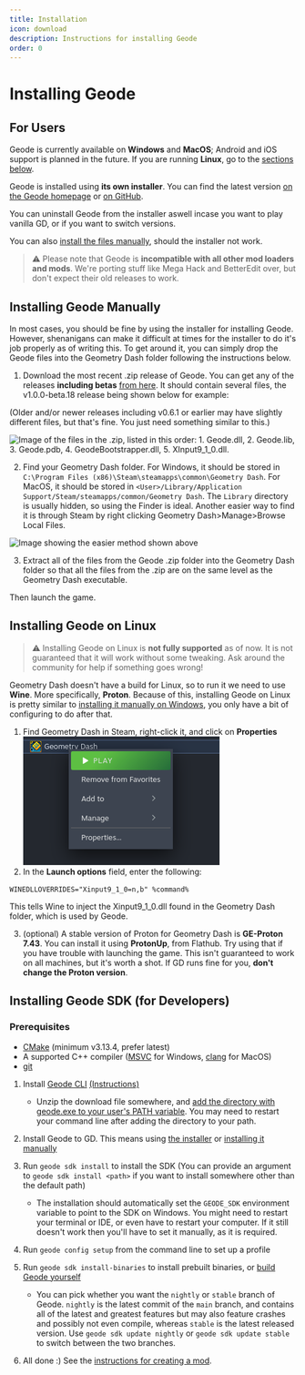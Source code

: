 ```yaml
---
title: Installation
icon: download
description: Instructions for installing Geode
order: 0
---
```


# Installing Geode

## For Users

Geode is currently available on **Windows** and **MacOS**; Android and iOS support is planned in the future. If you are running **Linux**, go to the [sections below](#installing-geode-on-linux).

Geode is installed using **its own installer**. You can find the latest version [on the Geode homepage](https://geode-sdk.org) or [on GitHub](https://github.com/geode-sdk/installer/releases/latest).

You can uninstall Geode from the installer aswell incase you want to play vanilla GD, or if you want to switch versions.

You can also [install the files manually](#installing-geode-manually), should the installer not work.

> :warning: Please note that Geode is **incompatible with all other mod loaders and mods**. We're porting stuff like Mega Hack and BetterEdit over, but don't expect their old releases to work.

## Installing Geode Manually

In most cases, you should be fine by using the installer for installing Geode. However, shenanigans can make it difficult at times for the installer to do it's job properly as of writing this. To get around it, you can simply drop the Geode files into the Geometry Dash folder following the instructions below.

1. Download the most recent .zip release of Geode. You can get any of the releases **including betas** [from here](https://github.com/geode-sdk/geode/releases). It should contain several files, the v1.0.0-beta.18 release being shown below for example: 

(Older and/or newer releases including v0.6.1 or earlier may have slightly different files, but that's fine. You just need something similar to this.) 

![Image of the files in the .zip, listed in this order: 1. Geode.dll, 2. Geode.lib, 3. Geode.pdb, 4. GeodeBootstrapper.dll, 5. XInput9_1_0.dll.](/assets/GeodeFilesExample.png)

2. Find your Geometry Dash folder. For Windows, it should be stored in `C:\Program Files (x86)\Steam\steamapps\common\Geometry Dash`. For MacOS, it should be stored in `<User>/Library/Application Support/Steam/steamapps/common/Geometry Dash`. The `Library` directory is usually hidden, so using the Finder is ideal. Another easier way to find it is through Steam by right clicking Geometry Dash>Manage>Browse Local Files.

![Image showing the easier method shown above](/assets/BrowseLocalFilesForGD.png)

3. Extract all of the files from the Geode .zip folder into the Geometry Dash folder so that all the files from the .zip are on the same level as the Geometry Dash executable.

Then launch the game.

## Installing Geode on Linux

> :warning: Installing Geode on Linux is **not fully supported** as of now. It is not guaranteed that it will work without some tweaking. Ask around the community for help if something goes wrong!

Geometry Dash doesn't have a build for Linux, so to run it we need to use **Wine**. More specifically, **Proton**. Because of this, installing Geode on Linux is pretty similar to [installing it manually on Windows](#installing-geode-manually), you only have a bit of configuring to do after that.

1. Find Geometry Dash in Steam, right-click it, and click on **Properties**
![Opening the properties page for GD](/assets/steam_gd_properties.png)
2. In the **Launch options** field, enter the following:
```
WINEDLLOVERRIDES="Xinput9_1_0=n,b" %command%
```
This tells Wine to inject the Xinput9_1_0.dll found in the Geometry Dash folder, which is used by Geode.

3. (optional) A stable version of Proton for Geometry Dash is **GE-Proton 7.43**. You can install it using **ProtonUp**, from Flathub. Try using that if you have trouble with launching the game. This isn't guaranteed to work on all machines, but it's worth a shot. If GD runs fine for you, **don't change the Proton version**.

## Installing Geode SDK (for Developers)

### Prerequisites

 * [CMake](https://cmake.org/download/) (minimum v3.13.4, prefer latest)
 * A supported C++ compiler ([MSVC](https://visualstudio.microsoft.com/downloads/) for Windows, [clang](https://releases.llvm.org/) for MacOS)
 * [git](https://git-scm.com/downloads)

1. Install [Geode CLI](https://github.com/geode-sdk/cli/releases/latest) [(Instructions)](/geode/installcli)
    * Unzip the download file somewhere, and [add the directory with geode.exe to your user's PATH variable](/geode/installcli#adding-cli-to-path-on-windows). You may need to restart your command line after adding the directory to your path.

2. Install Geode to GD. This means using [the installer](#installing-geode) or [installing it manually](#installing-geode-manually) 

3. Run `geode sdk install` to install the SDK (You can provide an argument to `geode sdk install <path>` if you want to install somewhere other than the default path)
    * The installation should automatically set the `GEODE_SDK` environment variable to point to the SDK on Windows. You might need to restart your terminal or IDE, or even have to restart your computer. If it still doesn't work then you'll have to set it manually, as it is required.

4. Run `geode config setup` from the command line to set up a profile

5. Run `geode sdk install-binaries` to install prebuilt binaries, or [build Geode yourself](/source/building.md)
    * You can pick whether you want the `nightly` or `stable` branch of Geode. `nightly` is the latest commit of the `main` branch, and contains all of the latest and greatest features but may also feature crashes and possibly not even compile, whereas `stable` is the latest released version. Use `geode sdk update nightly` or `geode sdk update stable` to switch between the two branches.

6. All done :) See the [instructions for creating a mod](/geode/creating.md).

